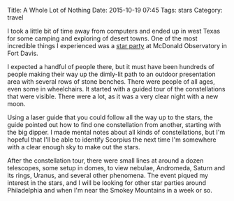 Title: A Whole Lot of Nothing
Date: 2015-10-19 07:45
Tags: stars
Category: travel

I took a little bit of time away from computers and ended up in west Texas
for some camping and exploring of desert towns. One of the most incredible
things I experienced was a
[star party](http://mcdonaldobservatory.org/visitors/programs/star-parties)
at McDonald Observatory in Fort Davis.

I expected a handful of people there, but it must have been hundreds of people
making their way up the dimly-lit path to an outdoor presentation area with
several rows of stone benches. There were people of all ages, even some in
wheelchairs. It started with a guided tour of the constellations that were
visible. There were a lot, as it was a very clear night with a new moon.

Using a laser guide that you could follow all the way up to the stars, the
guide pointed out how to find one constellation from another, starting with
the big dipper. I made mental notes about all kinds of constellations, but I'm
hopeful that I'll be able to identify Scorpius the next time I'm somewhere
with a clear enough sky to make out the stars.

After the constellation tour, there were small lines at around a dozen
telescopes, some setup in domes, to view nebulae, Andromeda, Saturn and its
rings, Uranus, and several other phenomena. The event piqued my interest in the
stars, and I will be looking for other star parties around Philadelphia and
when I'm near the Smokey Mountains in a week or so.
